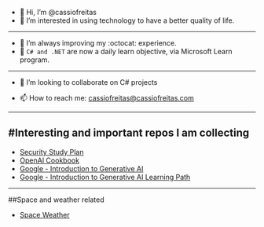 - 👋 Hi, I’m @cassiofreitas
- 👀 I’m interested in using technology to have a better quality of life.
- ---
- 🌱 I’m always improving my :octocat: experience.
- 🌱 `C# and .NET` are now a daily learn objective, via Microsoft Learn program.
- ---
- 💞️ I’m looking to collaborate on C# projects

- 📫 How to reach me: cassiofreitas@cassiofreitas.com

- ---
#Interesting and important repos I am collecting
- 
 - [Security Study Plan](https://github.com/jassics/security-study-plan)
 - [OpenAI Cookbook](https://github.com/openai/openai-cookbook?utm_source=tldrnewsletter)
 - [Google - Introduction to Generative AI](https://www.cloudskillsboost.google/course_templates/536?utm_source=cgc&utm_medium=blog&utm_campaign=learngenai)
 - [Google - Introduction to Generative AI Learning Path](https://www.cloudskillsboost.google/paths/118?utm_source=cgc&utm_medium=blog&utm_campaign=learngenai)
- ---
##Space and weather related
 - [Space Weather](https://solarham.com/)
<!---
cassiofreitas/cassiofreitas is a ✨ special ✨ repository because its `README.md` (this file) appears on your GitHub profile.
You can click the Preview link to take a look at your changes.
--->

